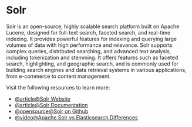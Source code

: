 # Solr

Solr is an open-source, highly scalable search platform built on Apache Lucene, designed for full-text search, faceted search, and real-time indexing. It provides powerful features for indexing and querying large volumes of data with high performance and relevance. Solr supports complex queries, distributed searching, and advanced text analysis, including tokenization and stemming. It offers features such as faceted search, highlighting, and geographic search, and is commonly used for building search engines and data retrieval systems in various applications, from e-commerce to content management.

Visit the following resources to learn more:

- [@article@Solr Website](https://solr.apache.org/)
- [@article@Solr Documentation](https://solr.apache.org/resources.html#documentation)
- [@opensource@Solr on Github](https://github.com/apache/solr)
- [@video@Apache Solr vs Elasticsearch Differences](https://www.youtube.com/watch?v=MMWBdSdbu5k)
